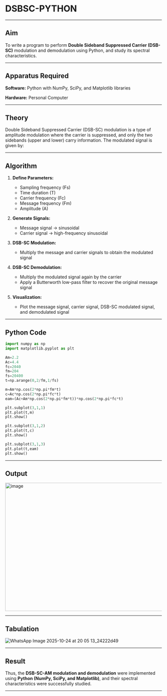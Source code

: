# DSBSC-PYTHON
---

## Aim

To write a program to perform **Double Sideband Suppressed Carrier (DSB-SC)** modulation and demodulation using Python, and study its spectral characteristics.

---

## Apparatus Required

**Software:** Python with NumPy, SciPy, and Matplotlib libraries

**Hardware:** Personal Computer

---

## Theory

Double Sideband Suppressed Carrier (DSB-SC) modulation is a type of amplitude modulation where the carrier is suppressed, and only the two sidebands (upper and lower) carry information.
The modulated signal is given by:



---

## Algorithm

1. **Define Parameters:**

   * Sampling frequency (Fs)
   * Time duration (T)
   * Carrier frequency (Fc)
   * Message frequency (Fm)
   * Amplitude (A)

2. **Generate Signals:**

   * Message signal → sinusoidal
   * Carrier signal → high-frequency sinusoidal

3. **DSB-SC Modulation:**

   * Multiply the message and carrier signals to obtain the modulated signal

4. **DSB-SC Demodulation:**

   * Multiply the modulated signal again by the carrier
   * Apply a Butterworth low-pass filter to recover the original message signal

5. **Visualization:**

   * Plot the message signal, carrier signal, DSB-SC modulated signal, and demodulated signal

---

## Python Code

```python
import numpy as np
import matplotlib.pyplot as plt

Am=2.2
Ac=4.4
fc=2040
fm=204
fs=20400
t=np.arange(0,2/fm,1/fs)

m=Am*np.cos(2*np.pi*fm*t)
c=Ac*np.cos(2*np.pi*fc*t)
eam=(Ac+Am*np.cos(2*np.pi*fm*t))*np.cos(2*np.pi*fc*t)

plt.subplot(3,1,1)
plt.plot(t,m)
plt.show()

plt.subplot(3,1,2)
plt.plot(t,c)
plt.show()

plt.subplot(3,1,3)
plt.plot(t,eam)
plt.show()
```

---

## Output

<img width="567" height="413" alt="image" src="https://github.com/user-attachments/assets/6c893ecf-8e1c-4fba-b3c1-d9f8fedd7ab8" />


---

## Tabulation

![WhatsApp Image 2025-10-24 at 20 05 13_24222d49](https://github.com/user-attachments/assets/719a4331-4089-4abe-b01d-ceaad0b3bcd4)

---

## Result

Thus, the **DSB-SC-AM modulation and demodulation** were implemented using **Python (NumPy, SciPy, and Matplotlib)**, and their spectral characteristics were successfully studied.

---
